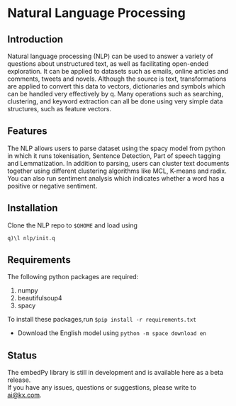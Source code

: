 # Natural Language Processing

## Introduction

Natural language processing (NLP) can be used to answer a variety of questions about unstructured text, as well as facilitating open-ended exploration. It can be applied to datasets such as emails, online articles and comments, tweets and novels. Although the source is text, transformations are applied to convert this data to vectors, dictionaries and symbols which can be handled very effectively by q. Many operations such as searching, clustering, and keyword extraction can all be done using very simple data structures, such as feature vectors.

## Features

The NLP allows users to parse dataset using the spacy model from python in which it runs tokenisation, Sentence Detection, Part of speech tagging and Lemmatization. In addition to parsing, users can cluster text documents together using different clustering algorithms like MCL, K-means and radix. You can also run sentiment analysis which indicates whether a word has a positive or negative sentiment.
    
## Installation

Clone the NLP repo to `$QHOME` and load using
```
q)\l nlp/init.q
```

## Requirements

The following python packages are required:
  1. numpy
  2. beautifulsoup4
  3. spacy

To install these packages,run ```$pip install -r requirements.txt```

* Download the English model using ```python -m space download en```
  

## Status
  
The embedPy library is still in development and is available here as a beta release.  
If you have any issues, questions or suggestions, please write to ai@kx.com.
